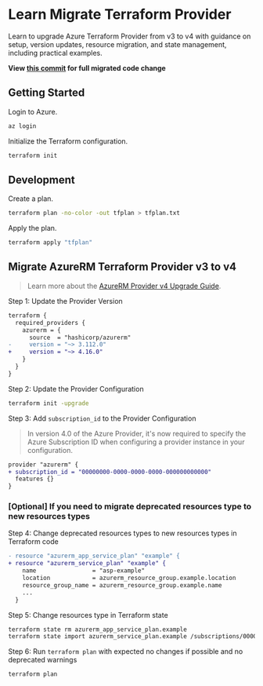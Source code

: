 # Learn Migrate Terraform Provider

Learn to upgrade Azure Terraform Provider from v3 to v4 with guidance on setup, version updates, resource migration, and state management, including practical examples.

**View [this commit](https://github.com/ChaiyoKung/learn-migrate-terraform-provider/commit/cf2e4cbe5096ed37b104d6933b7a2cd6943386d5) for full migrated code change**

## Getting Started

Login to Azure.

```bash
az login
```

Initialize the Terraform configuration.

```bash
terraform init
```

## Development

Create a plan.

```bash
terraform plan -no-color -out tfplan > tfplan.txt
```

Apply the plan.

```bash
terraform apply "tfplan"
```

## Migrate AzureRM Terraform Provider v3 to v4

> Learn more about the [AzureRM Provider v4 Upgrade Guide](https://registry.terraform.io/providers/hashicorp/azurerm/latest/docs/guides/4.0-upgrade-guide).

Step 1: Update the Provider Version

```diff
terraform {
  required_providers {
    azurerm = {
      source  = "hashicorp/azurerm"
-     version = "~> 3.112.0"
+     version = "~> 4.16.0"
    }
  }
}
```

Step 2: Update the Provider Configuration

```bash
terraform init -upgrade
```

Step 3: Add `subscription_id` to the Provider Configuration

> In version 4.0 of the Azure Provider, it's now required to specify the Azure Subscription ID when configuring a provider instance in your configuration.

```diff
provider "azurerm" {
+ subscription_id = "00000000-0000-0000-0000-000000000000"
  features {}
}
```

### [Optional] If you need to migrate deprecated resources type to new resources types

Step 4: Change deprecated resources types to new resources types in Terraform code

```diff
- resource "azurerm_app_service_plan" "example" {
+ resource "azurerm_service_plan" "example" {
    name                = "asp-example"
    location            = azurerm_resource_group.example.location
    resource_group_name = azurerm_resource_group.example.name
    ...
  }
```

Step 5: Change resources type in Terraform state

```bash
terraform state rm azurerm_app_service_plan.example
terraform state import azurerm_service_plan.example /subscriptions/00000000-0000-0000-0000-000000000000/resourceGroups/rg-example/providers/Microsoft.Web/serverFarms/asp-example
```

Step 6: Run `terraform plan` with expected no changes if possible and no deprecated warnings

```bash
terraform plan
```
